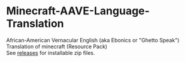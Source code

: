 # Minecraft-AAVE-Language-Translation
African-American Vernacular English (aka Ebonics or "Ghetto Speak") Translation of minecraft (Resource Pack) <br/>
See [releases](https://github.com/sl4vkek/Minecraft-AAVE-Language-Translation/releases) for installable zip files.
